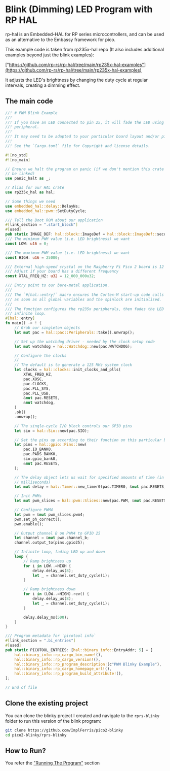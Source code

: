 # Blink (Dimming) LED Program with RP HAL

rp-hal is an Embedded-HAL for RP series microcontrollers, and can be used as an alternative to the Embassy framework for pico.

This example code is taken from rp235x-hal repo (It also includes additional examples beyond just the blink examples):

["https://github.com/rp-rs/rp-hal/tree/main/rp235x-hal-examples"](https://github.com/rp-rs/rp-hal/tree/main/rp235x-hal-examples)

It adjusts the LED's brightness by changing the duty cycle at regular intervals, creating a dimming effect.

## The main code
```rust
//! # PWM Blink Example
//!
//! If you have an LED connected to pin 25, it will fade the LED using the PWM
//! peripheral.
//!
//! It may need to be adapted to your particular board layout and/or pin assignment.
//!
//! See the `Cargo.toml` file for Copyright and license details.

#![no_std]
#![no_main]

// Ensure we halt the program on panic (if we don't mention this crate it won't
// be linked)
use panic_halt as _;

// Alias for our HAL crate
use rp235x_hal as hal;

// Some things we need
use embedded_hal::delay::DelayNs;
use embedded_hal::pwm::SetDutyCycle;

/// Tell the Boot ROM about our application
#[link_section = ".start_block"]
#[used]
pub static IMAGE_DEF: hal::block::ImageDef = hal::block::ImageDef::secure_exe();
/// The minimum PWM value (i.e. LED brightness) we want
const LOW: u16 = 0;

/// The maximum PWM value (i.e. LED brightness) we want
const HIGH: u16 = 25000;

/// External high-speed crystal on the Raspberry Pi Pico 2 board is 12 MHz.
/// Adjust if your board has a different frequency
const XTAL_FREQ_HZ: u32 = 12_000_000u32;

/// Entry point to our bare-metal application.
///
/// The `#[hal::entry]` macro ensures the Cortex-M start-up code calls this function
/// as soon as all global variables and the spinlock are initialised.
///
/// The function configures the rp235x peripherals, then fades the LED in an
/// infinite loop.
#[hal::entry]
fn main() -> ! {
    // Grab our singleton objects
    let mut pac = hal::pac::Peripherals::take().unwrap();

    // Set up the watchdog driver - needed by the clock setup code
    let mut watchdog = hal::Watchdog::new(pac.WATCHDOG);

    // Configure the clocks
    //
    // The default is to generate a 125 MHz system clock
    let clocks = hal::clocks::init_clocks_and_plls(
        XTAL_FREQ_HZ,
        pac.XOSC,
        pac.CLOCKS,
        pac.PLL_SYS,
        pac.PLL_USB,
        &mut pac.RESETS,
        &mut watchdog,
    )
    .ok()
    .unwrap();

    // The single-cycle I/O block controls our GPIO pins
    let sio = hal::Sio::new(pac.SIO);

    // Set the pins up according to their function on this particular board
    let pins = hal::gpio::Pins::new(
        pac.IO_BANK0,
        pac.PADS_BANK0,
        sio.gpio_bank0,
        &mut pac.RESETS,
    );

    // The delay object lets us wait for specified amounts of time (in
    // milliseconds)
    let mut delay = hal::Timer::new_timer0(pac.TIMER0, &mut pac.RESETS, &clocks);

    // Init PWMs
    let mut pwm_slices = hal::pwm::Slices::new(pac.PWM, &mut pac.RESETS);

    // Configure PWM4
    let pwm = &mut pwm_slices.pwm4;
    pwm.set_ph_correct();
    pwm.enable();

    // Output channel B on PWM4 to GPIO 25
    let channel = &mut pwm.channel_b;
    channel.output_to(pins.gpio25);

    // Infinite loop, fading LED up and down
    loop {
        // Ramp brightness up
        for i in LOW..=HIGH {
            delay.delay_us(8);
            let _ = channel.set_duty_cycle(i);
        }

        // Ramp brightness down
        for i in (LOW..=HIGH).rev() {
            delay.delay_us(8);
            let _ = channel.set_duty_cycle(i);
        }

        delay.delay_ms(500);
    }
}

/// Program metadata for `picotool info`
#[link_section = ".bi_entries"]
#[used]
pub static PICOTOOL_ENTRIES: [hal::binary_info::EntryAddr; 5] = [
    hal::binary_info::rp_cargo_bin_name!(),
    hal::binary_info::rp_cargo_version!(),
    hal::binary_info::rp_program_description!(c"PWM Blinky Example"),
    hal::binary_info::rp_cargo_homepage_url!(),
    hal::binary_info::rp_program_build_attribute!(),
];

// End of file
```

## Clone the existing project

You can clone the blinky project I created and navigate to the `rprs-blinky` folder to run this version of the blink program:

```sh
git clone https://github.com/ImplFerris/pico2-blinky
cd pico2-blinky/rprs-blinky
```

## How to Run?

You refer the ["Running The Program"](../running.md) section
 